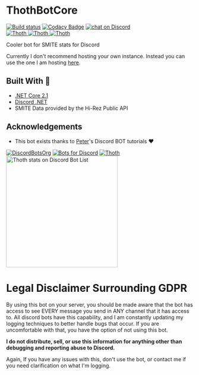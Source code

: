 # ThothBotCore
[![Build status](https://ci.appveyor.com/api/projects/status/rx5r7wrfvd3iv5x8?svg=true)](https://ci.appveyor.com/project/EasyThe/thothbotcore)
[![Codacy Badge](https://api.codacy.com/project/badge/Grade/42ec505e9dcc4d0fbe686e93bf9109bd)](https://www.codacy.com/app/EasyThe/ThothBotCore?utm_source=github.com&amp;utm_medium=referral&amp;utm_content=EasyThe/ThothBotCore&amp;utm_campaign=Badge_Grade)
<a href="https://discord.gg/hU6MTbQ">
  <img src="https://img.shields.io/discord/518408306415632384.svg?logo=discord" alt="chat on Discord">
</a>
<br>
<a href="https://discordbots.org/bot/454145330347376651" >
  <img src="https://discordbots.org/api/widget/status/454145330347376651.svg" alt="Thoth" />
</a>
<a href="https://discordbots.org/bot/454145330347376651" >
  <img src="https://discordbots.org/api/widget/servers/454145330347376651.svg" alt="Thoth" />
</a>
<a href="https://discordbots.org/bot/454145330347376651" >
  <img src="https://discordbots.org/api/widget/owner/454145330347376651.svg" alt="Thoth" />
</a>


Cooler bot for SMITE stats for Discord

Currently I don't recommend hosting your own instance. Instead you can use the one I am hosting [here](https://discordbots.org/bot/454145330347376651).

## Built With :green_heart:

* [.NET Core 2.1](https://docs.microsoft.com/en-us/dotnet/core/)
* [Discord .NET](https://github.com/RogueException/Discord.Net)
* SMITE Data provided by the Hi-Rez Public API

## Acknowledgements

* This bot exists thanks to [Peter](https://www.youtube.com/channel/UCmfZ6FWTHZjPrPP3dWQ1bHg)'s Discord BOT tutorials :heart:

[![DiscordBotsOrg](https://discordbots.org/api/widget/454145330347376651.svg?usernamecolor=FFFFFF&topcolor=000000)](https://discordbots.org/bot/454145330347376651)
[![Bots for Discord](https://botsfordiscord.com/api/bot/454145330347376651/widget?theme=dark)](https://botsfordiscord.com/bots/454145330347376651)
[![Thoth](https://bots.ondiscord.xyz/bots/454145330347376651/embed?theme=dark&showGuilds=true)](https://bots.ondiscord.xyz/bots/454145330347376651)
<a href="454145330347376651">
	<img 
		width="300" 
		src="https://discordbotlist.com/bots/454145330347376651/widget" 
		alt="Thoth stats on Discord Bot List">
</a>

# Legal Disclaimer Surrounding GDPR

By using this bot on your server, you should be made aware that the bot has access to see EVERY message you send in ANY channel that it has access to.  All discord bots have this capability, and I am constantly updating my logging techniques to better handle bugs that occur.  If you are uncomfortable with that, you have the option of not using this bot.

**I do not distribute, sell, or use this information for anything other than debugging and reporting abuse to Discord.**

Again, If you have any issues with this, don't use the bot, or contact me if you need clarification on what I'm logging.
